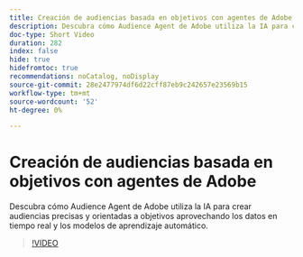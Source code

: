 ```yaml
---
title: Creación de audiencias basada en objetivos con agentes de Adobe
description: Descubra cómo Audience Agent de Adobe utiliza la IA para crear audiencias precisas y orientadas a objetivos aprovechando los datos en tiempo real y los modelos de aprendizaje automático.
doc-type: Short Video
duration: 282
index: false
hide: true
hidefromtoc: true
recommendations: noCatalog, noDisplay
source-git-commit: 28e2477974df6d22cff87eb9c242657e23569b15
workflow-type: tm+mt
source-wordcount: '52'
ht-degree: 0%

---
```



# Creación de audiencias basada en objetivos con agentes de Adobe

Descubra cómo Audience Agent de Adobe utiliza la IA para crear audiencias precisas y orientadas a objetivos aprovechando los datos en tiempo real y los modelos de aprendizaje automático.

<!-- 62_S653_3442539_281_goaldriven-audience-creation-with-adobe-agents -->
>[!VIDEO](https://video.tv.adobe.com/v/3460300/?learn=on&enablevpops=true&captions=spa)
